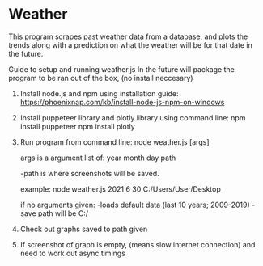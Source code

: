 # Weather
This program scrapes past weather data from a database, and plots the trends along with
a prediction on what the weather will be for that date in the future.


Guide to setup and running weather.js
In the future will package the program to be ran out of the box, (no install neccesary)

1. Install node.js and npm using installation guide:
	https://phoenixnap.com/kb/install-node-js-npm-on-windows	

2. Install puppeteer library and plotly library using command line:
	npm install puppeteer
	npm install plotly

3. Run program from command line:
	node weather.js [args]
	
	args is a argument list of:
	year month day path
	
	-path is where screenshots will be saved.
	
	example: 
	node weather.js 2021 6 30 C:/Users/User/Desktop
	
	if no arguments given:
		-loads default data (last 10 years; 2009-2019)
		-save path will be C:/
	
4. Check out graphs saved to path given

5. If screenshot of graph is empty, (means slow internet connection) and need to work out async timings

